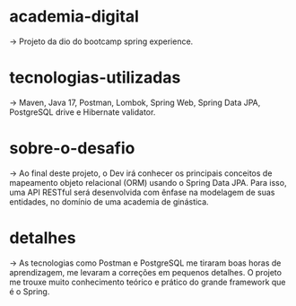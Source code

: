 # academia-digital
-> Projeto da dio do bootcamp spring experience.

# tecnologias-utilizadas
-> Maven, Java 17, Postman, Lombok, Spring Web, Spring Data JPA, PostgreSQL drive e Hibernate validator.

# sobre-o-desafio
-> Ao final deste projeto, o Dev irá conhecer os principais conceitos de mapeamento objeto relacional (ORM) usando o Spring Data JPA. 
Para isso, uma API RESTful será desenvolvida com ênfase na modelagem de suas entidades, no domínio de uma academia de ginástica.

# detalhes
-> As tecnologias como Postman e PostgreSQL me tiraram boas horas de aprendizagem, me levaram a correções em pequenos detalhes. 
O projeto me trouxe muito conhecimento teórico e prático do grande framework que é o Spring.
